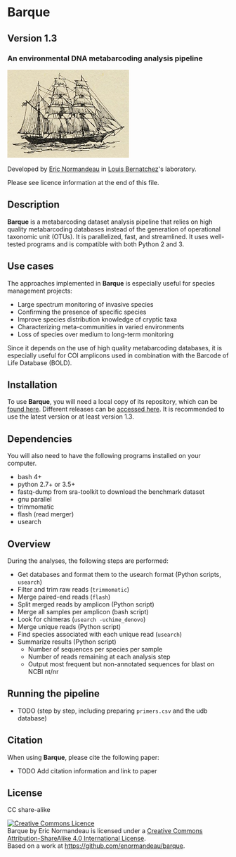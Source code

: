 # Barque

## Version 1.3

### An environmental DNA metabarcoding analysis pipeline

![Barque](https://raw.githubusercontent.com/enormandeau/barque/master/00_archive/barque_small.png)

Developed by [Eric Normandeau](https://github.com/enormandeau) in
[Louis Bernatchez](http://www.bio.ulaval.ca/louisbernatchez/presentation.htm)'s
laboratory.

Please see licence information at the end of this file.

## Description

**Barque** is a metabarcoding dataset analysis pipeline that relies on high
quality metabarcoding databases instead of the generation of operational
taxonomic unit (OTUs). It is parallelized, fast, and streamlined. It uses
well-tested programs and is compatible with both Python 2 and 3.

## Use cases

The approaches implemented in **Barque** is especially useful for species
management projects:

- Large spectrum monitoring of invasive species
- Confirming the presence of specific species
- Improve species distribution knowledge of cryptic taxa
- Characterizing meta-communities in varied environments
- Loss of species over medium to long-term monitoring

Since it depends on the use of high quality metabarcoding databases, it is
especially useful for COI amplicons used in combination with the Barcode of
Life Database (BOLD).

## Installation

To use **Barque**, you will need a local copy of its repository, which can be
[found here](https://github.com/enormandeau/barque). Different releases can be
[accessed here](https://github.com/enormandeau/barque/releases). It is
recommended to use the latest version or at least version 1.3.

## Dependencies

You will also need to have the following programs installed on your computer.

- bash 4+
- python 2.7+ or 3.5+
- fastq-dump from sra-toolkit to download the benchmark dataset
- gnu parallel
- trimmomatic
- flash (read merger)
- usearch

## Overview

During the analyses, the following steps are performed:

- Get databases and format them to the usearch format (Python scripts, `usearch`)
- Filter and trim raw reads (`trimmomatic`)
- Merge paired-end reads (`flash`)
- Split merged reads by amplicon (Python script)
- Merge all samples per amplicon (bash script)
- Look for chimeras (`usearch -uchime_denovo`)
- Merge unique reads (Python script)
- Find species associated with each unique read (`usearch`)
- Summarize results (Python script)
  - Number of sequences per species per sample
  - Number of reads remaining at each analysis step
  - Output most frequent but non-annotated sequences for blast on NCBI nt/nr

## Running the pipeline

- TODO (step by step, including preparing `primers.csv` and the udb database)

## Citation

When using **Barque**, please cite the following paper:

- TODO Add citation information and link to paper

## License
CC share-alike

<a rel="license" href="http://creativecommons.org/licenses/by-sa/4.0/"><img alt="Creative Commons Licence" style="border-width:0" src="https://i.creativecommons.org/l/by-sa/4.0/88x31.png" /></a><br /><span xmlns:dct="http://purl.org/dc/terms/" property="dct:title">Barque</span> by <span xmlns:cc="http://creativecommons.org/ns#" property="cc:attributionName">Eric Normandeau</span> is licensed under a <a rel="license" href="http://creativecommons.org/licenses/by-sa/4.0/">Creative Commons Attribution-ShareAlike 4.0 International License</a>.<br />Based on a work at <a xmlns:dct="http://purl.org/dc/terms/" href="https://github.com/enormandeau/barque" rel="dct:source">https://github.com/enormandeau/barque</a>.
